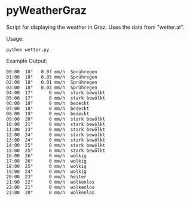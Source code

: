 pyWeatherGraz
============

Script for displaying the weather in Graz. Uses the data from "wetter.at".

Usage:

    python wetter.py


Example Output:

    00:00  18°   0.07 mm/h  Sprühregen
    01:00  18°   0.05 mm/h  Sprühregen
    02:00  18°   0.01 mm/h  Sprühregen
    03:00  18°   0.03 mm/h  Sprühregen
    04:00  17°      0 mm/h  stark bewölkt
    05:00  17°      0 mm/h  stark bewölkt
    06:00  18°      0 mm/h  bedeckt
    07:00  18°      0 mm/h  bedeckt
    08:00  19°      0 mm/h  bedeckt
    09:00  20°      0 mm/h  stark bewölkt
    10:00  21°      0 mm/h  stark bewölkt
    11:00  23°      0 mm/h  stark bewölkt
    12:00  24°      0 mm/h  stark bewölkt
    13:00  24°      0 mm/h  stark bewölkt
    14:00  25°      0 mm/h  stark bewölkt
    15:00  25°      0 mm/h  stark bewölkt
    16:00  26°      0 mm/h  wolkig
    17:00  26°      0 mm/h  wolkig
    18:00  25°      0 mm/h  wolkig
    19:00  24°      0 mm/h  wolkig
    20:00  23°      0 mm/h  heiter
    21:00  22°      0 mm/h  wolkenlos
    22:00  21°      0 mm/h  wolkenlos
    23:00  20°      0 mm/h  wolkenlos
